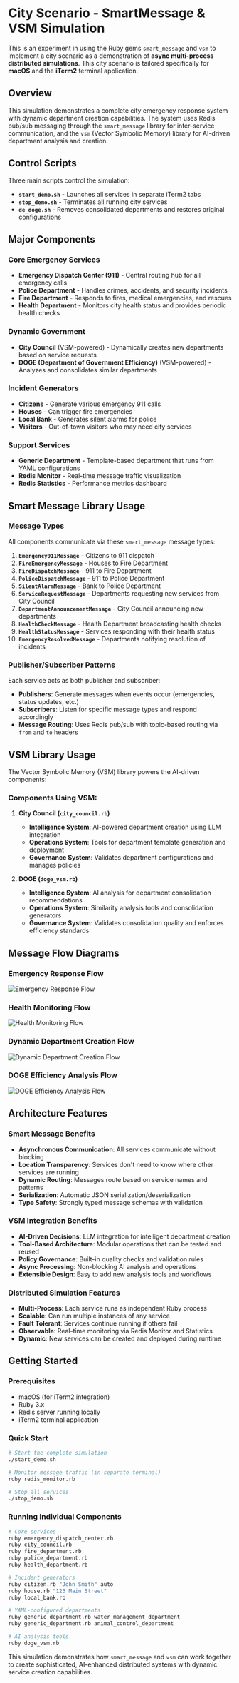 # City Scenario - SmartMessage & VSM Simulation

This is an experiment in using the Ruby gems `smart_message` and `vsm` to implement a city scenario as a demonstration of **async multi-process distributed simulations**. This city scenario is tailored specifically for **macOS** and the **iTerm2** terminal application.

## Overview

This simulation demonstrates a complete city emergency response system with dynamic department creation capabilities. The system uses Redis pub/sub messaging through the `smart_message` library for inter-service communication, and the `vsm` (Vector Symbolic Memory) library for AI-driven department analysis and creation.

## Control Scripts

Three main scripts control the simulation:

- **`start_demo.sh`** - Launches all services in separate iTerm2 tabs
- **`stop_demo.sh`** - Terminates all running city services 
- **`de_doge.sh`** - Removes consolidated departments and restores original configurations

## Major Components

### Core Emergency Services
- **Emergency Dispatch Center (911)** - Central routing hub for all emergency calls
- **Police Department** - Handles crimes, accidents, and security incidents
- **Fire Department** - Responds to fires, medical emergencies, and rescues
- **Health Department** - Monitors city health status and provides periodic health checks

### Dynamic Government
- **City Council** (VSM-powered) - Dynamically creates new departments based on service requests
- **DOGE (Department of Government Efficiency)** (VSM-powered) - Analyzes and consolidates similar departments

### Incident Generators
- **Citizens** - Generate various emergency 911 calls
- **Houses** - Can trigger fire emergencies  
- **Local Bank** - Generates silent alarms for police
- **Visitors** - Out-of-town visitors who may need city services

### Support Services
- **Generic Department** - Template-based department that runs from YAML configurations
- **Redis Monitor** - Real-time message traffic visualization
- **Redis Statistics** - Performance metrics dashboard

## Smart Message Library Usage

### Message Types

All components communicate via these `smart_message` message types:

1. **`Emergency911Message`** - Citizens to 911 dispatch
2. **`FireEmergencyMessage`** - Houses to Fire Department
3. **`FireDispatchMessage`** - 911 to Fire Department
4. **`PoliceDispatchMessage`** - 911 to Police Department
5. **`SilentAlarmMessage`** - Bank to Police Department
6. **`ServiceRequestMessage`** - Departments requesting new services from City Council
7. **`DepartmentAnnouncementMessage`** - City Council announcing new departments
8. **`HealthCheckMessage`** - Health Department broadcasting health checks
9. **`HealthStatusMessage`** - Services responding with their health status
10. **`EmergencyResolvedMessage`** - Departments notifying resolution of incidents

### Publisher/Subscriber Patterns

Each service acts as both publisher and subscriber:

- **Publishers**: Generate messages when events occur (emergencies, status updates, etc.)
- **Subscribers**: Listen for specific message types and respond accordingly
- **Message Routing**: Uses Redis pub/sub with topic-based routing via `from` and `to` headers

## VSM Library Usage

The Vector Symbolic Memory (VSM) library powers the AI-driven components:

### Components Using VSM:

1. **City Council (`city_council.rb`)**
   - **Intelligence System**: AI-powered department creation using LLM integration
   - **Operations System**: Tools for department template generation and deployment
   - **Governance System**: Validates department configurations and manages policies

2. **DOGE (`doge_vsm.rb`)**
   - **Intelligence System**: AI analysis for department consolidation recommendations
   - **Operations System**: Similarity analysis tools and consolidation generators  
   - **Governance System**: Validates consolidation quality and enforces efficiency standards

## Message Flow Diagrams

### Emergency Response Flow

![Emergency Response Flow](README_images/emergency_response.svg)

### Health Monitoring Flow

![Health Monitoring Flow](README_images/health_monitoring.svg)

### Dynamic Department Creation Flow

![Dynamic Department Creation Flow](README_images/dynamic_department_creation.svg)

### DOGE Efficiency Analysis Flow

![DOGE Efficiency Analysis Flow](README_images/doge_efficiency_analysis.svg)

## Architecture Features

### Smart Message Benefits
- **Asynchronous Communication**: All services communicate without blocking
- **Location Transparency**: Services don't need to know where other services are running
- **Dynamic Routing**: Messages route based on service names and patterns
- **Serialization**: Automatic JSON serialization/deserialization
- **Type Safety**: Strongly typed message schemas with validation

### VSM Integration Benefits  
- **AI-Driven Decisions**: LLM integration for intelligent department creation
- **Tool-Based Architecture**: Modular operations that can be tested and reused
- **Policy Governance**: Built-in quality checks and validation rules
- **Async Processing**: Non-blocking AI analysis and operations
- **Extensible Design**: Easy to add new analysis tools and workflows

### Distributed Simulation Features
- **Multi-Process**: Each service runs as independent Ruby process
- **Scalable**: Can run multiple instances of any service
- **Fault Tolerant**: Services continue running if others fail
- **Observable**: Real-time monitoring via Redis Monitor and Statistics
- **Dynamic**: New services can be created and deployed during runtime

## Getting Started

### Prerequisites
- macOS (for iTerm2 integration)
- Ruby 3.x
- Redis server running locally
- iTerm2 terminal application

### Quick Start
```bash
# Start the complete simulation
./start_demo.sh

# Monitor message traffic (in separate terminal)
ruby redis_monitor.rb

# Stop all services
./stop_demo.sh
```

### Running Individual Components
```bash
# Core services
ruby emergency_dispatch_center.rb
ruby city_council.rb
ruby fire_department.rb  
ruby police_department.rb
ruby health_department.rb

# Incident generators
ruby citizen.rb "John Smith" auto
ruby house.rb "123 Main Street"
ruby local_bank.rb

# YAML-configured departments
ruby generic_department.rb water_management_department
ruby generic_department.rb animal_control_department

# AI analysis tools
ruby doge_vsm.rb
```

This simulation demonstrates how `smart_message` and `vsm` can work together to create sophisticated, AI-enhanced distributed systems with dynamic service creation capabilities.